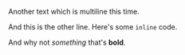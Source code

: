 Another text which is multiline this time.

And this is the other line. Here's some `inline` code.

And why not *something* that's **bold**.